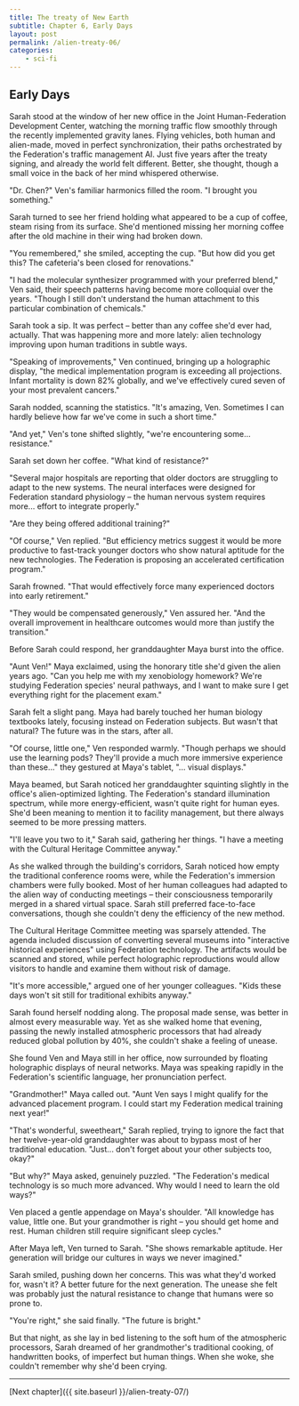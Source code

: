```yaml
---
title: The treaty of New Earth
subtitle: Chapter 6, Early Days
layout: post
permalink: /alien-treaty-06/
categories:
    - sci-fi
---
```


## Early Days

Sarah stood at the window of her new office in the Joint Human-Federation Development Center, watching the morning traffic flow smoothly through the recently implemented gravity lanes. Flying vehicles, both human and alien-made, moved in perfect synchronization, their paths orchestrated by the Federation's traffic management AI. Just five years after the treaty signing, and already the world felt different. Better, she thought, though a small voice in the back of her mind whispered otherwise.

"Dr. Chen?" Ven's familiar harmonics filled the room. "I brought you something."

Sarah turned to see her friend holding what appeared to be a cup of coffee, steam rising from its surface. She'd mentioned missing her morning coffee after the old machine in their wing had broken down.

"You remembered," she smiled, accepting the cup. "But how did you get this? The cafeteria's been closed for renovations."

"I had the molecular synthesizer programmed with your preferred blend," Ven said, their speech patterns having become more colloquial over the years. "Though I still don't understand the human attachment to this particular combination of chemicals."

Sarah took a sip. It was perfect – better than any coffee she'd ever had, actually. That was happening more and more lately: alien technology improving upon human traditions in subtle ways.

"Speaking of improvements," Ven continued, bringing up a holographic display, "the medical implementation program is exceeding all projections. Infant mortality is down 82% globally, and we've effectively cured seven of your most prevalent cancers."

Sarah nodded, scanning the statistics. "It's amazing, Ven. Sometimes I can hardly believe how far we've come in such a short time."

"And yet," Ven's tone shifted slightly, "we're encountering some... resistance."

Sarah set down her coffee. "What kind of resistance?"

"Several major hospitals are reporting that older doctors are struggling to adapt to the new systems. The neural interfaces were designed for Federation standard physiology – the human nervous system requires more... effort to integrate properly."

"Are they being offered additional training?"

"Of course," Ven replied. "But efficiency metrics suggest it would be more productive to fast-track younger doctors who show natural aptitude for the new technologies. The Federation is proposing an accelerated certification program."

Sarah frowned. "That would effectively force many experienced doctors into early retirement."

"They would be compensated generously," Ven assured her. "And the overall improvement in healthcare outcomes would more than justify the transition."

Before Sarah could respond, her granddaughter Maya burst into the office.

"Aunt Ven!" Maya exclaimed, using the honorary title she'd given the alien years ago. "Can you help me with my xenobiology homework? We're studying Federation species' neural pathways, and I want to make sure I get everything right for the placement exam."

Sarah felt a slight pang. Maya had barely touched her human biology textbooks lately, focusing instead on Federation subjects. But wasn't that natural? The future was in the stars, after all.

"Of course, little one," Ven responded warmly. "Though perhaps we should use the learning pods? They'll provide a much more immersive experience than these..." they gestured at Maya's tablet, "... visual displays."

Maya beamed, but Sarah noticed her granddaughter squinting slightly in the office's alien-optimized lighting. The Federation's standard illumination spectrum, while more energy-efficient, wasn't quite right for human eyes. She'd been meaning to mention it to facility management, but there always seemed to be more pressing matters.

"I'll leave you two to it," Sarah said, gathering her things. "I have a meeting with the Cultural Heritage Committee anyway."

As she walked through the building's corridors, Sarah noticed how empty the traditional conference rooms were, while the Federation's immersion chambers were fully booked. Most of her human colleagues had adapted to the alien way of conducting meetings – their consciousness temporarily merged in a shared virtual space. Sarah still preferred face-to-face conversations, though she couldn't deny the efficiency of the new method.

The Cultural Heritage Committee meeting was sparsely attended. The agenda included discussion of converting several museums into "interactive historical experiences" using Federation technology. The artifacts would be scanned and stored, while perfect holographic reproductions would allow visitors to handle and examine them without risk of damage.

"It's more accessible," argued one of her younger colleagues. "Kids these days won't sit still for traditional exhibits anyway."

Sarah found herself nodding along. The proposal made sense, was better in almost every measurable way. Yet as she walked home that evening, passing the newly installed atmospheric processors that had already reduced global pollution by 40%, she couldn't shake a feeling of unease.

She found Ven and Maya still in her office, now surrounded by floating holographic displays of neural networks. Maya was speaking rapidly in the Federation's scientific language, her pronunciation perfect.

"Grandmother!" Maya called out. "Aunt Ven says I might qualify for the advanced placement program. I could start my Federation medical training next year!"

"That's wonderful, sweetheart," Sarah replied, trying to ignore the fact that her twelve-year-old granddaughter was about to bypass most of her traditional education. "Just... don't forget about your other subjects too, okay?"

"But why?" Maya asked, genuinely puzzled. "The Federation's medical technology is so much more advanced. Why would I need to learn the old ways?"

Ven placed a gentle appendage on Maya's shoulder. "All knowledge has value, little one. But your grandmother is right – you should get home and rest. Human children still require significant sleep cycles."

After Maya left, Ven turned to Sarah. "She shows remarkable aptitude. Her generation will bridge our cultures in ways we never imagined."

Sarah smiled, pushing down her concerns. This was what they'd worked for, wasn't it? A better future for the next generation. The unease she felt was probably just the natural resistance to change that humans were so prone to.

"You're right," she said finally. "The future is bright."

But that night, as she lay in bed listening to the soft hum of the atmospheric processors, Sarah dreamed of her grandmother's traditional cooking, of handwritten books, of imperfect but human things. When she woke, she couldn't remember why she'd been crying.

***

[Next chapter]({{ site.baseurl }}/alien-treaty-07/)